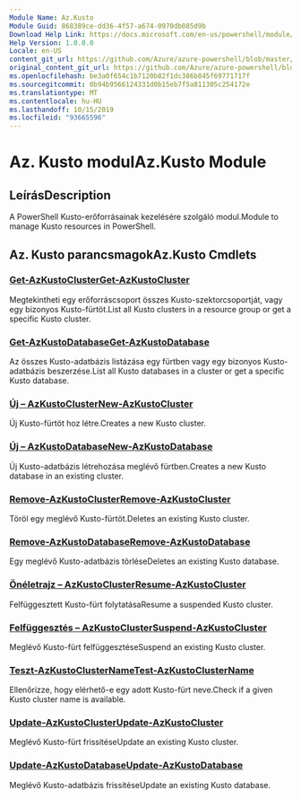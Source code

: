 ```yaml
---
Module Name: Az.Kusto
Module Guid: 868389ce-dd36-4f57-a674-0970db085d9b
Download Help Link: https://docs.microsoft.com/en-us/powershell/module/az.kusto
Help Version: 1.0.0.0
Locale: en-US
content_git_url: https://github.com/Azure/azure-powershell/blob/master/src/Kusto/Kusto/help/Az.Kusto.md
original_content_git_url: https://github.com/Azure/azure-powershell/blob/master/src/Kusto/Kusto/help/Az.Kusto.md
ms.openlocfilehash: be3a0f654c1b7120b82f1dc386b845f69771717f
ms.sourcegitcommit: 0b94b9566124331d0b15eb7f5a811305c254172e
ms.translationtype: MT
ms.contentlocale: hu-HU
ms.lasthandoff: 10/15/2019
ms.locfileid: "93665596"
---
```

# <span data-ttu-id="54b4d-101">Az. Kusto modul</span><span class="sxs-lookup"><span data-stu-id="54b4d-101">Az.Kusto Module</span></span>
## <span data-ttu-id="54b4d-102">Leírás</span><span class="sxs-lookup"><span data-stu-id="54b4d-102">Description</span></span>
<span data-ttu-id="54b4d-103">A PowerShell Kusto-erőforrásainak kezelésére szolgáló modul.</span><span class="sxs-lookup"><span data-stu-id="54b4d-103">Module to manage Kusto resources in PowerShell.</span></span>

## <span data-ttu-id="54b4d-104">Az. Kusto parancsmagok</span><span class="sxs-lookup"><span data-stu-id="54b4d-104">Az.Kusto Cmdlets</span></span>
### [<span data-ttu-id="54b4d-105">Get-AzKustoCluster</span><span class="sxs-lookup"><span data-stu-id="54b4d-105">Get-AzKustoCluster</span></span>](Get-AzKustoCluster.md)
<span data-ttu-id="54b4d-106">Megtekintheti egy erőforráscsoport összes Kusto-szektorcsoportját, vagy egy bizonyos Kusto-fürtöt.</span><span class="sxs-lookup"><span data-stu-id="54b4d-106">List all Kusto clusters in a resource group or get a specific Kusto cluster.</span></span>

### [<span data-ttu-id="54b4d-107">Get-AzKustoDatabase</span><span class="sxs-lookup"><span data-stu-id="54b4d-107">Get-AzKustoDatabase</span></span>](Get-AzKustoDatabase.md)
<span data-ttu-id="54b4d-108">Az összes Kusto-adatbázis listázása egy fürtben vagy egy bizonyos Kusto-adatbázis beszerzése.</span><span class="sxs-lookup"><span data-stu-id="54b4d-108">List all Kusto databases in a cluster or get a specific Kusto database.</span></span>

### [<span data-ttu-id="54b4d-109">Új – AzKustoCluster</span><span class="sxs-lookup"><span data-stu-id="54b4d-109">New-AzKustoCluster</span></span>](New-AzKustoCluster.md)
<span data-ttu-id="54b4d-110">Új Kusto-fürtöt hoz létre.</span><span class="sxs-lookup"><span data-stu-id="54b4d-110">Creates a new Kusto cluster.</span></span>

### [<span data-ttu-id="54b4d-111">Új – AzKustoDatabase</span><span class="sxs-lookup"><span data-stu-id="54b4d-111">New-AzKustoDatabase</span></span>](New-AzKustoDatabase.md)
<span data-ttu-id="54b4d-112">Új Kusto-adatbázis létrehozása meglévő fürtben.</span><span class="sxs-lookup"><span data-stu-id="54b4d-112">Creates a new Kusto database in an existing cluster.</span></span>

### [<span data-ttu-id="54b4d-113">Remove-AzKustoCluster</span><span class="sxs-lookup"><span data-stu-id="54b4d-113">Remove-AzKustoCluster</span></span>](Remove-AzKustoCluster.md)
<span data-ttu-id="54b4d-114">Töröl egy meglévő Kusto-fürtöt.</span><span class="sxs-lookup"><span data-stu-id="54b4d-114">Deletes an existing Kusto cluster.</span></span>

### [<span data-ttu-id="54b4d-115">Remove-AzKustoDatabase</span><span class="sxs-lookup"><span data-stu-id="54b4d-115">Remove-AzKustoDatabase</span></span>](Remove-AzKustoDatabase.md)
<span data-ttu-id="54b4d-116">Egy meglévő Kusto-adatbázis törlése</span><span class="sxs-lookup"><span data-stu-id="54b4d-116">Deletes an existing Kusto database.</span></span>

### [<span data-ttu-id="54b4d-117">Önéletrajz – AzKustoCluster</span><span class="sxs-lookup"><span data-stu-id="54b4d-117">Resume-AzKustoCluster</span></span>](Resume-AzKustoCluster.md)
<span data-ttu-id="54b4d-118">Felfüggesztett Kusto-fürt folytatása</span><span class="sxs-lookup"><span data-stu-id="54b4d-118">Resume a suspended Kusto cluster.</span></span>

### [<span data-ttu-id="54b4d-119">Felfüggesztés – AzKustoCluster</span><span class="sxs-lookup"><span data-stu-id="54b4d-119">Suspend-AzKustoCluster</span></span>](Suspend-AzKustoCluster.md)
<span data-ttu-id="54b4d-120">Meglévő Kusto-fürt felfüggesztése</span><span class="sxs-lookup"><span data-stu-id="54b4d-120">Suspend an existing Kusto cluster.</span></span>

### [<span data-ttu-id="54b4d-121">Teszt-AzKustoClusterName</span><span class="sxs-lookup"><span data-stu-id="54b4d-121">Test-AzKustoClusterName</span></span>](Test-AzKustoClusterName.md)
<span data-ttu-id="54b4d-122">Ellenőrizze, hogy elérhető-e egy adott Kusto-fürt neve.</span><span class="sxs-lookup"><span data-stu-id="54b4d-122">Check if a given Kusto cluster name is available.</span></span>

### [<span data-ttu-id="54b4d-123">Update-AzKustoCluster</span><span class="sxs-lookup"><span data-stu-id="54b4d-123">Update-AzKustoCluster</span></span>](Update-AzKustoCluster.md)
<span data-ttu-id="54b4d-124">Meglévő Kusto-fürt frissítése</span><span class="sxs-lookup"><span data-stu-id="54b4d-124">Update an existing Kusto cluster.</span></span>

### [<span data-ttu-id="54b4d-125">Update-AzKustoDatabase</span><span class="sxs-lookup"><span data-stu-id="54b4d-125">Update-AzKustoDatabase</span></span>](Update-AzKustoDatabase.md)
<span data-ttu-id="54b4d-126">Meglévő Kusto-adatbázis frissítése</span><span class="sxs-lookup"><span data-stu-id="54b4d-126">Update an existing Kusto database.</span></span>

